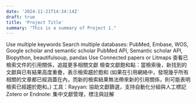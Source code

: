 ```yaml
---
date: '2024-11-21T14:34:14Z'
draft: true
title: 'Project Title'
summary: "This is a summary of Project 1."
---
```



Use multiple keywords 
Search multiple databases: PubMed, Embase, WOS, Google scholar and semantic scholar
PubMed API, Semantic scholar API, Biopython, beautifulsoup, pandas
Use Connected papers or Litmaps 查看已檢索文件的引用關係，追蹤更多相關文獻
檢查文獻飽和點：當檢索後，新找到的文獻與已有結果高度重疊，表示檢索趨於飽和 (如果在引用網絡中，發現幾乎所有相關的文章都已經涵蓋在內，而新的檢索結果無法帶來新的引用關係，則可能表明檢索已經趨於飽和。)
工具：Rayyan: 協助文獻篩選，支持自動化分組與人工標記
Zotero or Endnote: 集中文獻管理，標注與註解
